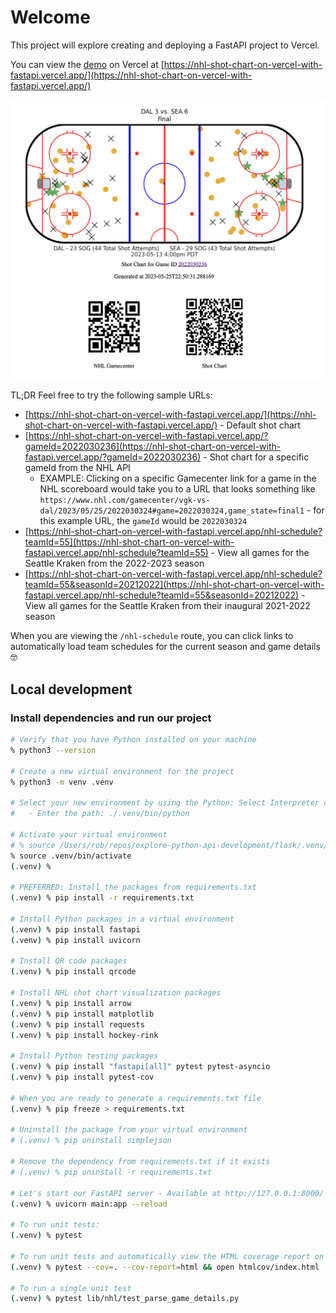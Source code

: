 # Welcome

This project will explore creating and deploying a FastAPI project to Vercel.

You can view the [demo](https://nhl-shot-chart-on-vercel-with-fastapi.vercel.app/) on Vercel at [https://nhl-shot-chart-on-vercel-with-fastapi.vercel.app/](https://nhl-shot-chart-on-vercel-with-fastapi.vercel.app/)

![](./__screenshots__/01.png)

TL;DR Feel free to try the following sample URLs:

- [https://nhl-shot-chart-on-vercel-with-fastapi.vercel.app/](https://nhl-shot-chart-on-vercel-with-fastapi.vercel.app/) - Default shot chart
- [https://nhl-shot-chart-on-vercel-with-fastapi.vercel.app/?gameId=2022030236](https://nhl-shot-chart-on-vercel-with-fastapi.vercel.app/?gameId=2022030236) - Shot chart for a specific gameId from the NHL API
  - EXAMPLE: Clicking on a specific Gamecenter link for a game in the NHL scoreboard would take you to a URL that looks something like `https://www.nhl.com/gamecenter/vgk-vs-dal/2023/05/25/2022030324#game=2022030324,game_state=final1` - for this example URL, the `gameId` would be `2022030324`
- [https://nhl-shot-chart-on-vercel-with-fastapi.vercel.app/nhl-schedule?teamId=55](https://nhl-shot-chart-on-vercel-with-fastapi.vercel.app/nhl-schedule?teamId=55) - View all games for the Seattle Kraken from the 2022-2023 season
- [https://nhl-shot-chart-on-vercel-with-fastapi.vercel.app/nhl-schedule?teamId=55&seasonId=20212022](https://nhl-shot-chart-on-vercel-with-fastapi.vercel.app/nhl-schedule?teamId=55&seasonId=20212022) - View all games for the Seattle Kraken from their inaugural 2021-2022 season

When you are viewing the `/nhl-schedule` route, you can click links to automatically load team schedules for the current season and game details 🤓

## Local development

### Install dependencies and run our project

```sh
# Verify that you have Python installed on your machine
% python3 --version

# Create a new virtual environment for the project
% python3 -m venv .venv

# Select your new environment by using the Python: Select Interpreter command in VS Code
#   - Enter the path: ./.venv/bin/python

# Activate your virtual environment
# % source /Users/rob/repos/explore-python-api-development/flask/.venv/bin/activate
% source .venv/bin/activate
(.venv) %

# PREFERRED: Install the packages from requirements.txt
(.venv) % pip install -r requirements.txt

# Install Python packages in a virtual environment
(.venv) % pip install fastapi
(.venv) % pip install uvicorn

# Install QR code packages
(.venv) % pip install qrcode

# Install NHL shot chart visualization packages
(.venv) % pip install arrow
(.venv) % pip install matplotlib
(.venv) % pip install requests
(.venv) % pip install hockey-rink

# Install Python testing packages
(.venv) % pip install "fastapi[all]" pytest pytest-asyncio
(.venv) % pip install pytest-cov

# When you are ready to generate a requirements.txt file
(.venv) % pip freeze > requirements.txt

# Uninstall the package from your virtual environment
# (.venv) % pip uninstall simplejson

# Remove the dependency from requirements.txt if it exists
# (.venv) % pip uninstall -r requirements.txt

# Let's start our FastAPI server - Available at http://127.0.0.1:8000/
(.venv) % uvicorn main:app --reload

# To run unit tests:
(.venv) % pytest

# To run unit tests and automatically view the HTML coverage report on macOS:
(.venv) % pytest --cov=. --cov-report=html && open htmlcov/index.html

# To run a single unit test
(.venv) % pytest lib/nhl/test_parse_game_details.py

```
